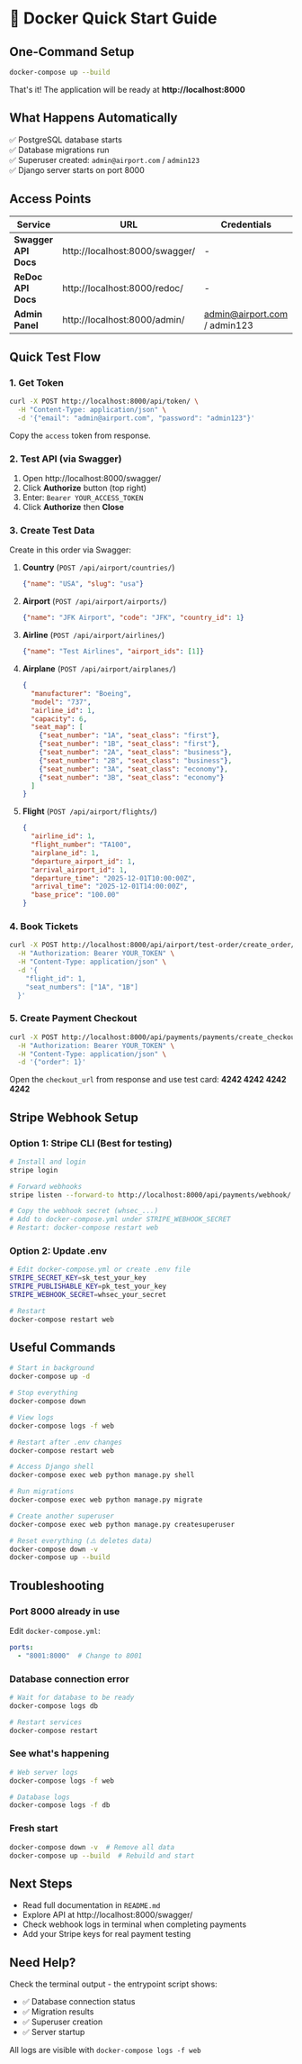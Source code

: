 # 🐳 Docker Quick Start Guide

## One-Command Setup

```bash
docker-compose up --build
```

That's it! The application will be ready at **http://localhost:8000**

## What Happens Automatically

✅ PostgreSQL database starts  
✅ Database migrations run  
✅ Superuser created: `admin@airport.com` / `admin123`  
✅ Django server starts on port 8000  

## Access Points

| Service | URL | Credentials |
|---------|-----|-------------|
| **Swagger API Docs** | http://localhost:8000/swagger/ | - |
| **ReDoc API Docs** | http://localhost:8000/redoc/ | - |
| **Admin Panel** | http://localhost:8000/admin/ | admin@airport.com / admin123 |

## Quick Test Flow

### 1. Get Token
```bash
curl -X POST http://localhost:8000/api/token/ \
  -H "Content-Type: application/json" \
  -d '{"email": "admin@airport.com", "password": "admin123"}'
```

Copy the `access` token from response.

### 2. Test API (via Swagger)
1. Open http://localhost:8000/swagger/
2. Click **Authorize** button (top right)
3. Enter: `Bearer YOUR_ACCESS_TOKEN`
4. Click **Authorize** then **Close**

### 3. Create Test Data
Create in this order via Swagger:

1. **Country** (`POST /api/airport/countries/`)
   ```json
   {"name": "USA", "slug": "usa"}
   ```

2. **Airport** (`POST /api/airport/airports/`)
   ```json
   {"name": "JFK Airport", "code": "JFK", "country_id": 1}
   ```

3. **Airline** (`POST /api/airport/airlines/`)
   ```json
   {"name": "Test Airlines", "airport_ids": [1]}
   ```

4. **Airplane** (`POST /api/airport/airplanes/`)
   ```json
   {
     "manufacturer": "Boeing",
     "model": "737",
     "airline_id": 1,
     "capacity": 6,
     "seat_map": [
       {"seat_number": "1A", "seat_class": "first"},
       {"seat_number": "1B", "seat_class": "first"},
       {"seat_number": "2A", "seat_class": "business"},
       {"seat_number": "2B", "seat_class": "business"},
       {"seat_number": "3A", "seat_class": "economy"},
       {"seat_number": "3B", "seat_class": "economy"}
     ]
   }
   ```

5. **Flight** (`POST /api/airport/flights/`)
   ```json
   {
     "airline_id": 1,
     "flight_number": "TA100",
     "airplane_id": 1,
     "departure_airport_id": 1,
     "arrival_airport_id": 1,
     "departure_time": "2025-12-01T10:00:00Z",
     "arrival_time": "2025-12-01T14:00:00Z",
     "base_price": "100.00"
   }
   ```

### 4. Book Tickets
```bash
curl -X POST http://localhost:8000/api/airport/test-order/create_order/ \
  -H "Authorization: Bearer YOUR_TOKEN" \
  -H "Content-Type: application/json" \
  -d '{
    "flight_id": 1,
    "seat_numbers": ["1A", "1B"]
  }'
```

### 5. Create Payment Checkout
```bash
curl -X POST http://localhost:8000/api/payments/payments/create_checkout_session/ \
  -H "Authorization: Bearer YOUR_TOKEN" \
  -H "Content-Type: application/json" \
  -d '{"order": 1}'
```

Open the `checkout_url` from response and use test card: **4242 4242 4242 4242**

## Stripe Webhook Setup

### Option 1: Stripe CLI (Best for testing)
```bash
# Install and login
stripe login

# Forward webhooks
stripe listen --forward-to http://localhost:8000/api/payments/webhook/

# Copy the webhook secret (whsec_...)
# Add to docker-compose.yml under STRIPE_WEBHOOK_SECRET
# Restart: docker-compose restart web
```

### Option 2: Update .env
```bash
# Edit docker-compose.yml or create .env file
STRIPE_SECRET_KEY=sk_test_your_key
STRIPE_PUBLISHABLE_KEY=pk_test_your_key
STRIPE_WEBHOOK_SECRET=whsec_your_secret

# Restart
docker-compose restart web
```

## Useful Commands

```bash
# Start in background
docker-compose up -d

# Stop everything
docker-compose down

# View logs
docker-compose logs -f web

# Restart after .env changes
docker-compose restart web

# Access Django shell
docker-compose exec web python manage.py shell

# Run migrations
docker-compose exec web python manage.py migrate

# Create another superuser
docker-compose exec web python manage.py createsuperuser

# Reset everything (⚠️ deletes data)
docker-compose down -v
docker-compose up --build
```

## Troubleshooting

### Port 8000 already in use
Edit `docker-compose.yml`:
```yaml
ports:
  - "8001:8000"  # Change to 8001
```

### Database connection error
```bash
# Wait for database to be ready
docker-compose logs db

# Restart services
docker-compose restart
```

### See what's happening
```bash
# Web server logs
docker-compose logs -f web

# Database logs
docker-compose logs -f db
```

### Fresh start
```bash
docker-compose down -v  # Remove all data
docker-compose up --build  # Rebuild and start
```

## Next Steps

- Read full documentation in `README.md`
- Explore API at http://localhost:8000/swagger/
- Check webhook logs in terminal when completing payments
- Add your Stripe keys for real payment testing

## Need Help?

Check the terminal output - the entrypoint script shows:
- ✅ Database connection status
- ✅ Migration results
- ✅ Superuser creation
- ✅ Server startup

All logs are visible with `docker-compose logs -f web`
